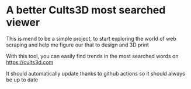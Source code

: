 # A better Cults3D most searched viewer

This is mend to be a simple project, to start exploring the world of web scraping and help me figure our that to design and 3D print

With this tool, you can easily find trends in the most searched words on https://cults3d.com

It should automatically update thanks to github actions so it should always be up to date
